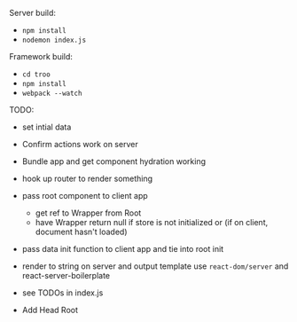Server build:
* `npm install`
* `nodemon index.js`

Framework build:
* `cd troo`
* `npm install`
* `webpack --watch`

TODO:

* set intial data

* Confirm actions work on server

* Bundle app and get component hydration working

* hook up router to render something
* pass root component to client app
  * get ref to Wrapper from Root
  * have Wrapper return null if store is not initialized or (if on client, document hasn't loaded)
* pass data init function to client app and tie into root init
* render to string on server and output template use `react-dom/server` and react-server-boilerplate
* see TODOs in index.js

* Add Head Root

